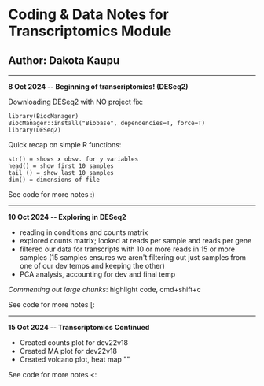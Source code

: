 # Coding & Data Notes for Transcriptomics Module

## Author: Dakota Kaupu

------------------------------------------------------------------------

**8 Oct 2024 -- Beginning of transcriptomics! (DESeq2)**

Downloading DESeq2 with NO project fix:

```         
library(BiocManager)
BiocManager::install("Biobase", dependencies=T, force=T)
library(DESeq2)
```

Quick recap on simple R functions:

```         
str() = shows x obsv. for y variables
head() = show first 10 samples
tail () = show last 10 samples
dim() = dimensions of file
```

See code for more notes :)

------------------------------------------------------------------------

**10 Oct 2024 -- Exploring in DESeq2**

-   reading in conditions and counts matrix
-   explored counts matrix; looked at reads per sample and reads per gene
-   filtered our data for transcripts with 10 or more reads in 15 or more samples (15 samples ensures we aren't filtering out just samples from one of our dev temps and keeping the other)
-   PCA analysis, accounting for dev and final temp

*Commenting out large chunks*: highlight code, cmd+shift+c

See code for more notes [:

------------------------------------------------------------------------

**15 Oct 2024 -- Transcriptomics Continued**

-   Created counts plot for dev22v18
-   Created MA plot for dev22v18
-   Created volcano plot, heat map ""

See code for more notes <:
